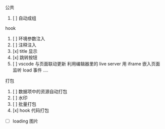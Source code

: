 公共

1. [ ] 自动成组

hook

1. [ ] 环境参数注入
2. [ ] 注释注入
3. [x] title 显示
4. [x] 跳转按钮
5. [ ] vscode 与页面联动更新
       利用编辑器里的 live server
       用 iframe 嵌入页面 监听 load 事件
       ....

打包

1. [ ] 数据项中的资源自动打包
2. [ ] 水印
3. [ ] 批量打包
4. [x] hook 代码打包

-   [ ] loading 图片
